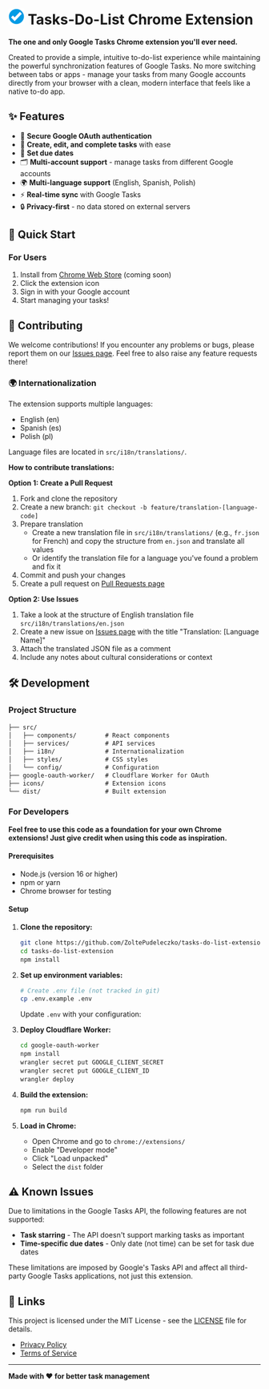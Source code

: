 # ![Tasks-Do-List Extension](icons/icon32.png) Tasks-Do-List Chrome Extension

**The one and only Google Tasks Chrome extension you'll ever need.** 

Created to provide a simple, intuitive to-do-list experience while maintaining the powerful synchronization features of Google Tasks. No more switching between tabs or apps - manage your tasks from many Google accounts directly from your browser with a clean, modern interface that feels like a native to-do app.



## ✨ Features

- 🔐 **Secure Google OAuth authentication**
- 📝 **Create, edit, and complete tasks** with ease
- 📅 **Set due dates**
- 🗂️ **Multi-account support** - manage tasks from different Google accounts
- 🌍 **Multi-language support** (English, Spanish, Polish)
- ⚡ **Real-time sync** with Google Tasks
- 🔒 **Privacy-first** - no data stored on external servers

## 🚀 Quick Start

### For Users
1. Install from [Chrome Web Store](#) (coming soon)
2. Click the extension icon
3. Sign in with your Google account
4. Start managing your tasks!


## 🤝 Contributing

We welcome contributions! If you encounter any problems or bugs, please report them on our [Issues page](https://github.com/ZoltePudeleczko/tasks-do-list-extension/issues). Feel free to also raise any feature requests there!

### 🌍 Internationalization

The extension supports multiple languages:
- English (en)
- Spanish (es)
- Polish (pl)

Language files are located in `src/i18n/translations/`.

**How to contribute translations:**

**Option 1: Create a Pull Request**
1. Fork and clone the repository
2. Create a new branch: `git checkout -b feature/translation-[language-code]`
3. Prepare translation
   - Create a new translation file in `src/i18n/translations/` (e.g., `fr.json` for French) and copy the structure from `en.json` and translate all values
   - Or identify the translation file for a language you've found a problem and fix it
4. Commit and push your changes
5. Create a pull request on [Pull Requests page](https://github.com/ZoltePudeleczko/tasks-do-list-extension/pulls)

**Option 2: Use Issues**
1. Take a look at the structure of English translation file `src/i18n/translations/en.json`
2. Create a new issue on [Issues page](https://github.com/ZoltePudeleczko/tasks-do-list-extension/issues) with the title "Translation: [Language Name]"
3. Attach the translated JSON file as a comment
4. Include any notes about cultural considerations or context

## 🛠️ Development

### Project Structure
```
├── src/
│   ├── components/        # React components
│   ├── services/          # API services
│   ├── i18n/              # Internationalization
│   ├── styles/            # CSS styles
│   └── config/            # Configuration
├── google-oauth-worker/   # Cloudflare Worker for OAuth
├── icons/                 # Extension icons
└── dist/                  # Built extension
```

### For Developers

**Feel free to use this code as a foundation for your own Chrome extensions! Just give credit when using this code as inspiration.**

#### Prerequisites
- Node.js (version 16 or higher)
- npm or yarn
- Chrome browser for testing

#### Setup
1. **Clone the repository:**
   ```bash
   git clone https://github.com/ZoltePudeleczko/tasks-do-list-extension.git
   cd tasks-do-list-extension
   npm install
   ```

2. **Set up environment variables:**
   ```bash
   # Create .env file (not tracked in git)
   cp .env.example .env
   ```
   
   Update `.env` with your configuration:

3. **Deploy Cloudflare Worker:**
   ```bash
   cd google-oauth-worker
   npm install
   wrangler secret put GOOGLE_CLIENT_SECRET
   wrangler secret put GOOGLE_CLIENT_ID
   wrangler deploy
   ```

4. **Build the extension:**
   ```bash
   npm run build
   ```

5. **Load in Chrome:**
   - Open Chrome and go to `chrome://extensions/`
   - Enable "Developer mode"
   - Click "Load unpacked"
   - Select the `dist` folder

## ⚠️ Known Issues

Due to limitations in the Google Tasks API, the following features are not supported:

- **Task starring** - The API doesn't support marking tasks as important
- **Time-specific due dates** - Only date (not time) can be set for task due dates

These limitations are imposed by Google's Tasks API and affect all third-party Google Tasks applications, not just this extension.


## 🔗 Links
This project is licensed under the MIT License - see the [LICENSE](LICENSE) file for details.
- [Privacy Policy](PRIVACY_POLICY.md)
- [Terms of Service](TERMS_OF_SERVICE.md)

---

**Made with ❤️ for better task management**